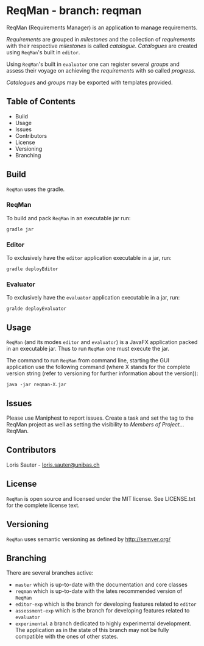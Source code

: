 # ReqMan - branch: reqman

ReqMan (Requirements Manager) is an application to manage requirements.

*Requirements* are grouped in *milestones* and the collection of *requirements*
with their respective *milestones* is called *catalogue*. *Catalogues* are 
created using `ReqMan`'s built in `editor`.

Using `ReqMan`'s built in `evaluator` one can register several *groups* and
assess their voyage on achieving the *requirement*s with so called *progress*.

*Catalogue*s and *group*s may be exported with templates provided.


## Table of Contents

 - Build
 - Usage
 - Issues
 - Contributors
 - License
 - Versioning
 - Branching

## Build

`ReqMan` uses the gradle.

### ReqMan

To build and pack `ReqMan` in an executable jar run:

	gradle jar

### Editor

To exclusively have the `editor` application executable in a jar, run:

	gradle deployEditor

### Evaluator

To exclusively have the `evaluator` application executable in a jar, run:

	gralde deployEvaluator
	

## Usage

`ReqMan` (and its modes `editor` and `evaluator`) is a JavaFX application
packed in an executable jar. Thus to run `ReqMan` one must execute the jar.

The command to run `ReqMan` from command line, starting the GUI application
use the following command (where X stands for the complete version string
(refer to versioning for further information about the version)):

	java -jar reqman-X.jar
	
## Issues

Please use Maniphest to report issues. Create a task and set the tag to 
the ReqMan project as well as setting the visibility to *Members of Project...* ReqMan.

## Contributors

Loris Sauter - loris.sauter@unibas.ch

## License

`ReqMan` is open source and licensed under the MIT license.
See LICENSE.txt for the complete license text.

## Versioning

`ReqMan` uses semantic versioning as defined by http://semver.org/

## Branching

There are several branches active:

 - `master` which is up-to-date with the documentation and core classes
 - `reqman` which is up-to-date with the lates recommended version of
  `ReqMan`
 - `editor-exp` which is the branch for developing features related
   to `editor`
 - `assessment-exp` which is the branch for developing features related
   to `evaluator`
 - `experimental` a branch dedicated to highly experimental development.
   The application as in the state of this branch may not be fully compatible
   with the ones of other states.